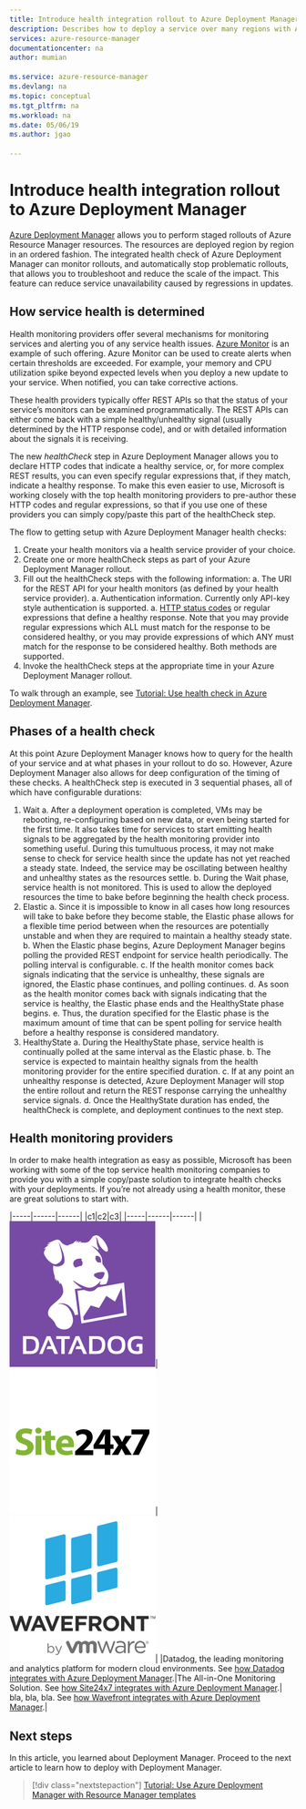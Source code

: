 ```yaml
---
title: Introduce health integration rollout to Azure Deployment Manager
description: Describes how to deploy a service over many regions with Azure Deployment Manager. It shows safe deployment practices to verify the stability of your deployment before rolling out to all regions.
services: azure-resource-manager
documentationcenter: na
author: mumian

ms.service: azure-resource-manager
ms.devlang: na
ms.topic: conceptual
ms.tgt_pltfrm: na
ms.workload: na
ms.date: 05/06/19
ms.author: jgao

---
```


# Introduce health integration rollout to Azure Deployment Manager

[Azure Deployment Manager](./deployment-manager-overview.md) allows you to perform staged rollouts of Azure Resource Manager resources. The resources are deployed region by region in an ordered fashion. The integrated health check of Azure Deployment Manager can monitor rollouts, and automatically stop problematic rollouts, that allows you to troubleshoot and reduce the scale of the impact. This feature can reduce service unavailability caused by regressions in updates.

## How service health is determined

Health monitoring providers offer several mechanisms for monitoring services and alerting you of any service health issues. [Azure Monitor](/services/monitor/) is an example of such offering. Azure Monitor can be used to create alerts when certain thresholds are exceeded. For example, your memory and CPU utilization spike beyond expected levels when you deploy a new update to your service. When notified, you can take corrective actions.

These health providers typically offer REST APIs so that the status of your service’s monitors can be examined programmatically. The REST APIs can either come back with a simple healthy/unhealthy signal (usually determined by the HTTP response code), and or with detailed information about the signals it is receiving.

The new *healthCheck* step in Azure Deployment Manager allows you to declare HTTP codes that indicate a healthy service, or, for more complex REST results, you can even specify regular expressions that, if they match, indicate a healthy response. To make this even easier to use, Microsoft is working closely with the top health monitoring providers to pre-author these HTTP codes and regular expressions, so that if you use one of these providers you can simply copy/paste this part of the healthCheck step.

The flow to getting setup with Azure Deployment Manager health checks:

1. Create your health monitors via a health service provider of your choice.
1. Create one or more healthCheck steps as part of your Azure Deployment Manager rollout.
1. Fill out the healthCheck steps with the following information:
    a. The URI for the REST API for your health monitors (as defined by your health service provider).
    a. Authentication information. Currently only API-key style authentication is supported.
    a. [HTTP status codes](https://www.wikipedia.org/wiki/List_of_HTTP_status_codes) or regular expressions that define a healthy response.	Note that you may provide regular expressions which ALL must match for the response to be considered healthy, or you may provide expressions of which ANY must match for the response to be considered healthy. Both methods are supported.
1. Invoke the healthCheck steps at the appropriate time in your Azure Deployment Manager rollout.

To walk through an example, see [Tutorial: Use health check in Azure Deployment Manager](./deployment-manager-health-check.md).

## Phases of a health check

At this point Azure Deployment Manager knows how to query for the health of your service and at what phases in your rollout to do so. However, Azure Deployment Manager also allows for deep configuration of the timing of these checks. A healthCheck step is executed in 3 sequential phases, all of which have configurable durations: 

1. Wait
    a. After a deployment operation is completed, VMs may be rebooting, re-configuring based on new data, or even being started for the first time. It also takes time for services to start emitting health signals to be aggregated by the health monitoring provider into something useful. During this tumultuous process, it may not make sense to check for service health since the update has not yet reached a steady state. Indeed, the service may be oscillating between healthy and unhealthy states as the resources settle. 
    b. During the Wait phase, service health is not monitored. This is used to allow the deployed resources the time to bake before beginning the health check process. 
2. Elastic
    a. Since it is impossible to know in all cases how long resources will take to bake before they become stable, the Elastic phase allows for a flexible time period between when the resources are potentially unstable and when they are required to maintain a healthy steady state.
    b. When the Elastic phase begins, Azure Deployment Manager begins polling the provided REST endpoint for service health periodically. The polling interval is configurable. 
    c. If the health monitor comes back signals indicating that the service is unhealthy, these signals are ignored, the Elastic phase continues, and polling continues. 
    d. As soon as the health monitor comes back with signals indicating that the service is healthy, the Elastic phase ends and the HealthyState phase begins. 
    e. Thus, the duration specified for the Elastic phase is the maximum amount of time that can be spent polling for service health before a healthy response is considered mandatory. 
3. HealthyState
    a. During the HealthyState phase, service health is continually polled at the same interval as the Elastic phase. 
    b. The service is expected to maintain healthy signals from the health monitoring provider for the entire specified duration. 
    c. If at any point an unhealthy response is detected, Azure Deployment Manager will stop the entire rollout and return the REST response carrying the unhealthy service signals. 
    d. Once the HealthyState duration has ended, the healthCheck is complete, and deployment continues to the next step.

## Health monitoring providers

In order to make health integration as easy as possible, Microsoft has been working with some of the top service health monitoring companies to provide you with a simple copy/paste solution to integrate health checks with your deployments. If you’re not already using a health monitor, these are great solutions to start with. 

|-----|------|------|
|c1|c2|c3|
|-----|------|------|
|![azure deployment manager health monitor provider datadog](./media/deployment-manager-health-check/azure-deployment-manager-health-monitor-provider-datadog.svg)|![azure deployment manager health monitor provider site24x7](./media/deployment-manager-health-check/azure-deployment-manager-health-monitor-provider-site24x7.svg)|![azure deployment manager health monitor provider wavefront](./media/deployment-manager-health-check/azure-deployment-manager-health-monitor-provider-wavefront.svg)|
|Datadog, the leading monitoring and analytics platform for modern cloud environments. See [how Datadog integrates with Azure Deployment Manager]().|The All-in-One Monitoring Solution. See [how Site24x7 integrates with Azure Deployment Manager](https://www.site24x7.com/azure/adm.html).| bla, bla, bla. See [how Wavefront integrates with Azure Deployment Manager]().|

## Next steps

In this article, you learned about Deployment Manager. Proceed to the next article to learn how to deploy with Deployment Manager.

> [!div class="nextstepaction"]
> [Tutorial: Use Azure Deployment Manager with Resource Manager templates](./deployment-manager-tutorial.md)